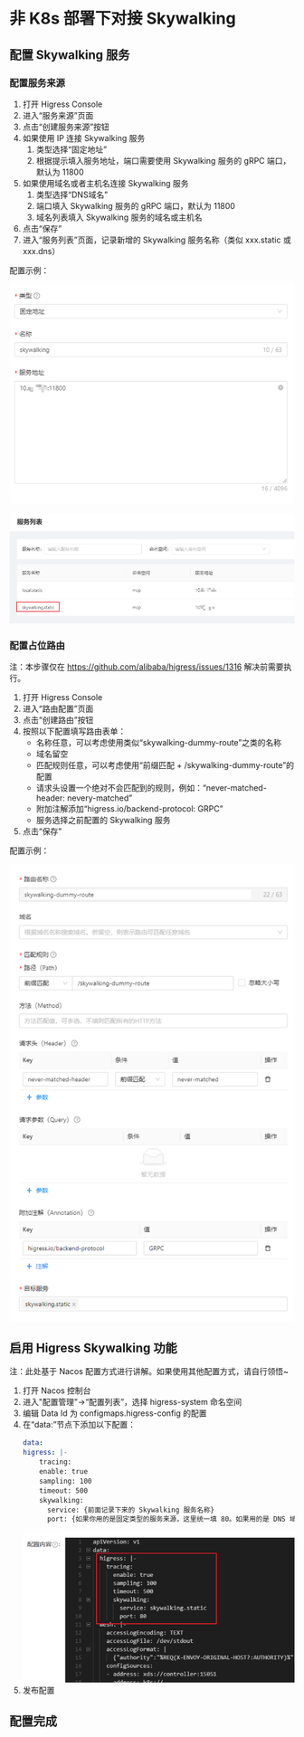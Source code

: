 # 非 K8s 部署下对接 Skywalking

## 配置 Skywalking 服务

### 配置服务来源

1. 打开 Higress Console
2. 进入“服务来源”页面
3. 点击“创建服务来源”按钮
4. 如果使用 IP 连接 Skywalking 服务
   1. 类型选择“固定地址”
   2. 根据提示填入服务地址，端口需要使用 Skywalking 服务的 gRPC 端口，默认为 11800
3. 如果使用域名或者主机名连接 Skywalking 服务
   1. 类型选择“DNS域名”
   2. 端口填入 Skywalking 服务的 gRPC 端口，默认为 11800
   3. 域名列表填入 Skywalking 服务的域名或主机名
4. 点击“保存”
5. 进入“服务列表”页面，记录新增的 Skywalking 服务名称（类似 xxx.static 或 xxx.dns）

配置示例：

![servicesource](../images/non-k8s-skywalking/servicesource.png)

![service](../images/non-k8s-skywalking/service.png)

### 配置占位路由

注：本步骤仅在 https://github.com/alibaba/higress/issues/1316 解决前需要执行。

1. 打开 Higress Console
2. 进入“路由配置”页面
3. 点击“创建路由”按钮
4. 按照以下配置填写路由表单：
    - 名称任意，可以考虑使用类似“skywalking-dummy-route”之类的名称
    - 域名留空
    - 匹配规则任意，可以考虑使用“前缀匹配 + /skywalking-dummy-route”的配置
    - 请求头设置一个绝对不会匹配到的规则，例如：“never-matched-header: nevery-matched”
    - 附加注解添加“higress.io/backend-protocol: GRPC”
    - 服务选择之前配置的 Skywalking 服务
4. 点击“保存”

配置示例：

![route](../images/non-k8s-skywalking/route.png)

## 启用 Higress Skywalking 功能

注：此处基于 Nacos 配置方式进行讲解。如果使用其他配置方式，请自行领悟~

1. 打开 Nacos 控制台
2. 进入"配置管理"→“配置列表”，选择 higress-system 命名空间
3. 编辑 Data Id 为 configmaps.higress-config 的配置
4. 在“data:”节点下添加以下配置：
    ```yaml
    data:
    higress: |-
        tracing:
        enable: true
        sampling: 100
        timeout: 500
        skywalking:
          service: {前面记录下来的 Skywalking 服务名称}
          port: {如果你用的是固定类型的服务来源，这里统一填 80。如果用的是 DNS 域名类型的服务来源，这里填配置服务来源时填写的服务端口。}
    ```
    ![higress-config](../images/non-k8s-skywalking/higress-config.png)
5. 发布配置

## 配置完成